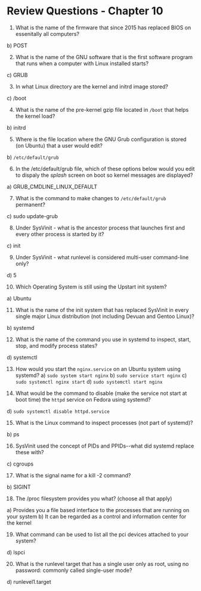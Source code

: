 # Review Questions - Chapter 10

1) What is the name of the firmware that since 2015 has replaced BIOS on essenitally all computers?

b) POST


2) What is the name of the GNU software that is the first software program that runs when a computer with Linux installed starts?

c) GRUB


3) In what Linux directory are the kernel and initrd image stored?

c) /boot


4) What is the name of the pre-kernel gzip file located in `/boot` that helps the kernel load?

b) initrd

5) Where is the file location where the GNU Grub configuration is stored (on Ubuntu) that a user would edit?

b) `/etc/default/grub`


6) In the /etc/default/grub file, which of these options below would you edit to dispaly the *splash* screen on boot so kernel messages are displayed?

a) GRUB_CMDLINE_LINUX_DEFAULT


7) What is the command to make changes to `/etc/default/grub` permanent?

c) sudo update-grub


8) Under SysVinit - what is the ancestor process that launches first and every other process is started by it?

c) init


9) Under SysVinit - what runlevel is considered multi-user command-line only?

d) 5

10) Which Operating System is still using the Upstart init system?

a) Ubuntu


11) What is the name of the init system that has replaced SysVinit in every single major Linux distribution (not including Devuan and Gentoo Linux)?

b) systemd

12) What is the name of the command you use in systemd to inspect, start, stop, and modify process states?

d) systemctl

13) How would you start the `nginx.service` on an Ubuntu system using systemd?
a) `sudo system start nginx`
b) `sudo service start nginx`
c) `sudo systemctl nginx start`
d) `sudo systemctl start nginx`

14) What would be the command to disable (make the service not start at boot time) the `httpd` service on Fedora using systemd?

d) `sudo systemctl disable httpd.service`

15) What is the Linux command to inspect processes (not part of systemd)?

b) ps


16) SysVinit used the concept of PIDs and PPIDs--what did systemd replace these with?

c) cgroups

17) What is the signal name for a kill -2 command?

b) SIGINT


18) The /proc filesystem provides you what?  (choose all that apply)

a) Provides you a file based interface to the processes that are running on your system
b) It can be regarded as a control and information center for the kernel


19) What command can be used to list all the pci devices attached to your system?

d) lspci

20) What is the runlevel target that has a single user only as root, using no password: commonly called single-user mode?

d) runlevel1.target

